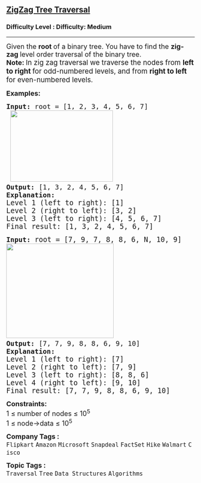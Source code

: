 <h2><a href="https://www.geeksforgeeks.org/problems/zigzag-tree-traversal/1">ZigZag Tree Traversal</a></h2><h3>Difficulty Level : Difficulty: Medium</h3><hr><div class="problems_problem_content__Xm_eO"><p><span style="font-size: 18px;">Given the <strong>root </strong>of a binary tree. You have to find the <strong>zig-zag </strong>level order traversal of the binary tree. <br></span><span style="font-size: 18px;"><strong>Note:<span style="font-size: 14pt;"> </span></strong><span style="font-size: 14pt;">In zig zag traversal we </span></span><span style="font-size: 18.6667px; font-family: -apple-system, BlinkMacSystemFont, 'Segoe UI', Roboto, Oxygen, Ubuntu, Cantarell, 'Open Sans', 'Helvetica Neue', sans-serif;">traverse the nodes from <strong>left to right </strong>for </span><span style="font-family: -apple-system, BlinkMacSystemFont, 'Segoe UI', Roboto, Oxygen, Ubuntu, Cantarell, 'Open Sans', 'Helvetica Neue', sans-serif; font-size: 14pt;">odd-numbered levels, and from <strong>right to left</strong> for even-numbered levels.</span></p>
<p><span style="font-size: 18px;"><strong>Examples:</strong></span></p>
<pre><span style="font-size: 18px;"><strong>Input: </strong>root = [1, 2, 3, 4, 5, 6, 7]<strong><br> </strong></span><img style="font-family: -apple-system, BlinkMacSystemFont, 'Segoe UI', Roboto, Oxygen, Ubuntu, Cantarell, 'Open Sans', 'Helvetica Neue', sans-serif;" src="https://media.geeksforgeeks.org/img-practice/prod/addEditProblem/907336/Web/Other/blobid0_1754394121.webp" width="274" height="190"><strong style="font-size: 18px; font-family: -apple-system, BlinkMacSystemFont, 'Segoe UI', Roboto, Oxygen, Ubuntu, Cantarell, 'Open Sans', 'Helvetica Neue', sans-serif;"> </strong><span style="font-size: 18px; font-family: -apple-system, BlinkMacSystemFont, 'Segoe UI', Roboto, Oxygen, Ubuntu, Cantarell, 'Open Sans', 'Helvetica Neue', sans-serif;">  &nbsp; &nbsp; &nbsp; </span><span style="font-size: 18px;">
<strong>Output: </strong>[1, 3, 2, 4, 5, 6, 7]<br><strong>Explanation:<br></strong></span><span style="font-size: 14pt;">Level 1 (left to right): [1]</span><br data-start="549" data-end="552"><span style="font-size: 14pt;">Level 2 (right to left): [3, 2]</span><br data-start="585" data-end="588"><span style="font-size: 14pt;">Level 3 (left to right): [4, 5, 6, 7]<br></span><span style="font-size: 14pt;">Final result: [1, 3, 2, 4, 5, 6, 7]</span></pre>
<pre><span style="font-size: 18px;"><strong>Input: </strong></span><span style="font-size: 14pt;">root = [7, 9, 7, 8, 8, 6, N, 10, 9]</span><br><span style="font-size: 18px;"><strong><img src="https://media.geeksforgeeks.org/img-practice/prod/addEditProblem/907336/Web/Other/blobid2_1754394198.webp" width="287" height="252"> </strong>
<strong>Output: </strong></span><span style="font-size: 18px;">[7, 7, 9, 8, 8, 6, 9, 10] <br><strong>Explanation:<br></strong></span><span style="font-size: 14pt;"><span style="font-size: 14pt;">Level 1 (left to right): [7]<br data-start="819" data-end="822">Level 2 (right to left): [7, 9]<br data-start="855" data-end="858">Level 3 (left to right): [8, 8, 6]<br data-start="894" data-end="897">Level 4 (right to left): [9, 10]<br>Final result: [7, 7, 9, 8, 8, 6, 9, 10]</span></span></pre>
<p><span style="font-size: 18px;"><strong><strong>Constraints:</strong></strong><br>1 ≤ number of nodes ≤ 10<sup>5<br></sup></span><span style="font-size: 18px;">1 ≤ node-&gt;data ≤ 10<sup>5</sup></span></p></div><p><span style=font-size:18px><strong>Company Tags : </strong><br><code>Flipkart</code>&nbsp;<code>Amazon</code>&nbsp;<code>Microsoft</code>&nbsp;<code>Snapdeal</code>&nbsp;<code>FactSet</code>&nbsp;<code>Hike</code>&nbsp;<code>Walmart</code>&nbsp;<code>Cisco</code>&nbsp;<br><p><span style=font-size:18px><strong>Topic Tags : </strong><br><code>Traversal</code>&nbsp;<code>Tree</code>&nbsp;<code>Data Structures</code>&nbsp;<code>Algorithms</code>&nbsp;